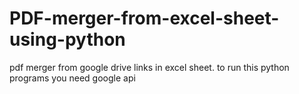 # PDF-merger-from-excel-sheet-using-python
pdf merger from google drive links in excel sheet.
to run this python programs you need google api 
